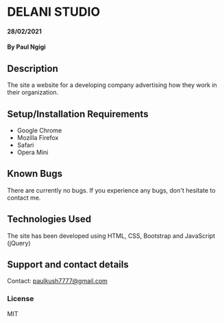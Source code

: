 # DELANI STUDIO
#### 28/02/2021
#### By **Paul Ngigi**
## Description
The site a website for a developing company advertising how they work in their organization.
## Setup/Installation Requirements
* Google Chrome
* Mozilla Firefox
* Safari
* Opera Mini
## Known Bugs
There are currently no bugs. If you experience any bugs, don't hesitate to contact me.
## Technologies Used
The site has been developed using HTML, CSS, Bootstrap and JavaScript (jQuery)
## Support and contact details
Contact: paulkush7777@gmail.com
### License
MIT